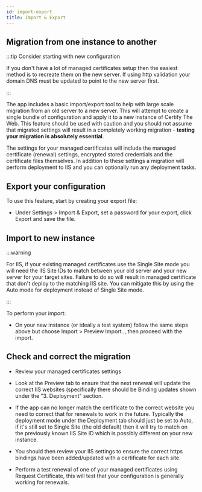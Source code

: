 ```yaml
---
id: import-export
title: Import & Export
---
```


## Migration from one instance to another

:::tip Consider starting with new configuration

If you don't have a lot of managed certificates setup then the easiest method is to recreate them on the new server. If using http validation your domain DNS must be updated to point to the new server first.

:::


The app includes a basic import/export tool to help with large scale migration from an old server to a new server. This will attempt to create a single bundle of configuration and apply it to a new instance of Certify The Web. This feature should be used with caution and you should not assume that migrated settings will result in a completely working migration - **testing your migration is absolutely essential**.

The settings for your managed certificates will include the managed certificate (renewal) settings, encrypted stored credentials and the certificate files themselves. In addition to these settings a migration will perform deployment to IIS and you can optionally run any deployment tasks.


## Export your configuration

To use this feature, start by creating your export file: 
- Under Settings > Import & Export, set a password for your export, click Export and save the file.

## Import to new instance

:::warning

For IIS, if your existing managed certificates use the Single Site mode you will need the IIS Site IDs to match between your old server and your new server for your target sites. Failure to do so will result in managed certificate that don't deploy to the matching IIS site. You can mitigate this by using the Auto mode for deployment instead of Single Site mode.

:::

To perform your import:
- On your new instance (or ideally a test system) follow the same steps above but choose Import > Preview Import.., then proceed with the import.

## Check and correct the migration
- Review your managed certificates settings
- Look at the Preview tab to ensure that the next renewal will update the correct IIS websites (specifically there should be Binding updates shown under the "3. Deployment" section. 
- If the app can no longer match the certificate to the correct website you need to correct that for renewals to work in the future. Typically the deployment mode under the Deployment tab should just be set to Auto, if it's still set to Single Site (the old default) then it will try to match on the previously known IIS Site ID which is possibly different on your new instance.

- You should then review your IIS settings to ensure the correct https bindings have been added/updated with a certificate for each site.
- Perform a test renewal of one of your managed certificates using Request Certificate, this will test that your configuration is generally working for renewals.

